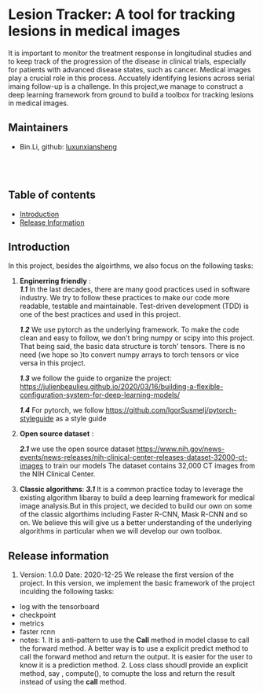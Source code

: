# Lesion Tracker: A tool for tracking lesions in medical images

It is important to monitor the treatment response in longitudinal studies and to keep track of the progression of the disease in clinical trials, especially for patients with advanced disease states, such as cancer. Medical images play a crucial role in this process. Accuately identifying lesions across serial imaing follow-up is a challenge. In this project,we manage to construct a deep learning framework from ground to build a toolbox for tracking lesions in medical images.

## Maintainers

* Bin.Li, github: [luxunxiansheng](https://github.com/luxunxiansheng)
  
</br>
</br>

## Table of contents

* [Introduction](#introduction)
* [Release Information](#release-information)

## Introduction

In this project, besides the algoirthms, we also focus on the following tasks:

1. ****Enginerring friendly**** :  
   ***1.1***  In the last decades, there are many good practices used in software industry. We try to follow these practices to make our code more readable, testable and maintainable.
   Test-driven development (TDD) is one of the best practices and used in this project.

   ***1.2*** We use pytorch as the underlying framework. To make the code clean and easy to follow, we don't bring numpy or scipy into this project. That being said, the basic data structure is torch' tensors. There is no need (we hope so )to convert numpy arrays to torch tensors or vice versa in this project.

   ***1.3*** we follow the guide to organize the project: <https://julienbeaulieu.github.io/2020/03/16/building-a-flexible-configuration-system-for-deep-learning-models/>

   ***1.4*** For pytorch, we follow  <https://github.com/IgorSusmelj/pytorch-styleguide> as a style guide

2. ****Open source dataset**** :

   ***2.1*** we use the open source dataset <https://www.nih.gov/news-events/news-releases/nih-clinical-center-releases-dataset-32000-ct-images> to train our models The dataset contains 32,000 CT images from the NIH Clinical Center.

3. ****Classic algorithms****:
   ***3.1*** It is a common practice today to leverage the existing algorithm libaray to build a deep learning framework for medical image analysis.But in this project, we decided to build our own on some of the classic algorthims including Faster R-CNN, Mask R-CNN and so on. We believe this will give us a better understanding of the underlying algorithms in particular when we will develop our own toolbox.

## Release information

1. Version: 1.0.0 Date: 2020-12-25
We release the first version of the project. In this version, we implement the basic framework of the project inculding the following tasks:

* log with the tensorboard
* checkpoint
* metrics
* faster rcnn
* notes:
      1. It is anti-pattern to use the __Call__ method in model classe to call the forward method. A better way is to use a explicit predict method to call the forward method and  return the output. It is easier for the user to know it is a prediction method.
      2. Loss class shoudl provide an explicit method, say , compute(), to comupte the loss and return the result instead of using the __call__ method.  
